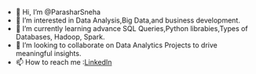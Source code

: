 - 👋 Hi, I’m @ParasharSneha
- 👀 I’m interested in Data Analysis,Big Data,and business development.
- 🌱 I’m currently learning advance SQL Queries,Python librabies,Types of Databases, Hadoop, Spark.
- 💞️ I’m looking to collaborate on Data Analytics Projects to drive meaningful insights.
- 📫 How to reach me :[LinkedIn](https://www.linkedin.com/in/sneha-parashar-872564183/) 

<!---
ParasharSneha/ParasharSneha is a ✨ special ✨ repository because its `README.md` (this file) appears on your GitHub profile.
You can click the Preview link to take a look at your changes.
--->
